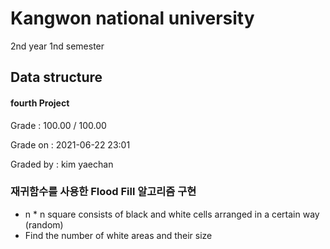 # Kangwon national university

2nd year 1nd semester

## Data structure
#### fourth Project
Grade : 100.00 / 100.00

Grade on :	2021-06-22 23:01

Graded by	: kim yaechan

### 재귀함수를 사용한 Flood Fill 알고리즘 구현

- n * n square consists of black and white cells arranged in a certain way (random)
- Find the number of white areas and their size
